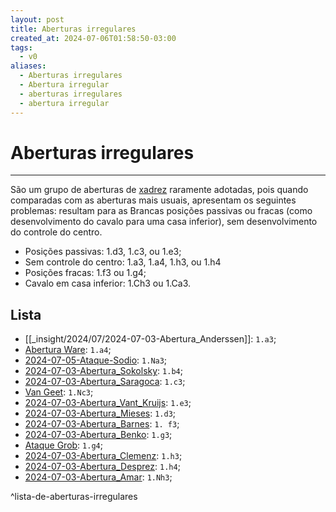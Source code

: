 ```yaml
---
layout: post
title: Aberturas irregulares
created_at: 2024-07-06T01:58:50-03:00
tags:
  - v0
aliases:
  - Aberturas irregulares
  - Abertura irregular
  - aberturas irregulares
  - abertura irregular
---
```

# Aberturas irregulares
---
São um grupo de aberturas de [xadrez](api/2024/07/2024-07-06-Xadrez.md) raramente adotadas, pois quando comparadas com as aberturas mais usuais, apresentam os seguintes problemas: resultam para as Brancas posições passivas ou fracas (como desenvolvimento do cavalo para uma casa inferior), sem desenvolvimento do controle do centro.

- Posições passivas: 1.d3, 1.c3, ou 1.e3;
- Sem controle do centro: 1.a3, 1.a4, 1.h3, ou 1.h4
- Posições fracas: 1.f3 ou 1.g4;
- Cavalo em casa inferior: 1.Ch3 ou 1.Ca3.
## Lista
- [[_insight/2024/07/2024-07-03-Abertura_Anderssen]]: `1.a3`;
- [Abertura Ware](_insight/Abertura%20Ware.md): `1.a4`;
- [2024-07-05-Ataque-Sodio](_insight/2024-07-05-Ataque-Sodio.md): `1.Na3`;
- [2024-07-03-Abertura_Sokolsky](_insight/2024-07-03-Abertura_Sokolsky.md): `1.b4`;
- [2024-07-03-Abertura_Saragoca](_insight/2024-07-03-Abertura_Saragoca.md): `1.c3`;
- [Van Geet](Van%20Geet.md): `1.Nc3`;
- [2024-07-03-Abertura_Vant_Kruijs](_insight/2024-07-03-Abertura_Vant_Kruijs.md): `1.e3`;
- [2024-07-03-Abertura_Mieses](_insight/2024-07-03-Abertura_Mieses.md): `1.d3`;
- [2024-07-03-Abertura_Barnes](_insight/2024/07/2024-07-03-Abertura_Barnes.md): `1. f3`;
- [2024-07-03-Abertura_Benko](_insight/2024/07/2024-07-03-Abertura_Benko.md): `1.g3`;
- [Ataque Grob](_insight/Ataque%20Grob.md): `1.g4`;
- [2024-07-03-Abertura_Clemenz](_insight/2024/07/2024-07-03-Abertura_Clemenz.md): `1.h3`;
- [2024-07-03-Abertura_Desprez](_insight/2024-07-03-Abertura_Desprez.md): `1.h4`;
- [2024-07-03-Abertura_Amar](_insight/2024/07/2024-07-03-Abertura_Amar.md): `1.Nh3`;

^lista-de-aberturas-irregulares
